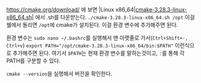 https://cmake.org/download/ 에 보면
|Linux x86_64|[cmake-3.28.3-linux-x86_64.sh](https://github.com/Kitware/CMake/releases/download/v3.28.3/cmake-3.28.3-linux-x86_64.sh)| 에서 .sh를 다운받는다.
`./cmake-3.28.3-linux-x86_64.sh /opt`
이걸 쉘에서 돌리면 `/opt`에 cmake가 설치된다.
이걸 환경 변수에 추가해주면 된다.

환경 변수는 `sudo nano ~/.bashrc`를 실행해서 맨 아랫줄로 가서(`Ctrl+Shift+-, Ctrl+v`) 
`export PATH="/opt/cmake-3.28.3-linux-x86_64/bin:$PATH"`
이런식으로 추가해주면 된다.
여기서 `$PATH`는 현재 환경 변수를 말하는것이고, `:`를 통해 각 PATH를 구분할 수 있다.

`cmake --version`을 실행해서 버전을 확인한다.